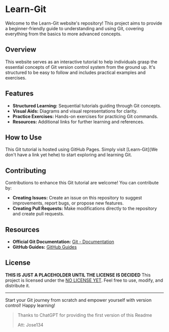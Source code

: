 # Learn-Git

Welcome to the Learn-Git website's repository! This project aims to provide a beginner-friendly guide to understanding and using Git, covering everything from the basics to more advanced concepts.

## Overview

This website serves as an interactive tutorial to help individuals grasp the essential concepts of Git version control system from the ground up. It's structured to be easy to follow and includes practical examples and exercises.

## Features

- **Structured Learning:** Sequential tutorials guiding through Git concepts.
- **Visual Aids:** Diagrams and visual representations for clarity.
- **Practice Exercises:** Hands-on exercises for practicing Git commands.
- **Resources:** Additional links for further learning and references.

## How to Use

This Git tutorial is hosted using GitHub Pages. Simply visit [Learn-Git](We don't have a link yet hehe) to start exploring and learning Git.

## Contributing

Contributions to enhance this Git tutorial are welcome! You can contribute by:

- **Creating Issues:** Create an issue on this repository to suggest improvements, report bugs, or propose new features.
- **Creating Pull Requests:** Make modifications directly to the repository and create pull requests.

## Resources

- **Official Git Documentation:** [Git - Documentation](https://git-scm.com/doc)
- **GitHub Guides:** [GitHub Guides](https://guides.github.com/)

## License

**THIS IS JUST A PLACEHOLDER UNTIL THE LICENSE IS DECIDED**
This project is licensed under the [NO LICENSE YET](LICENSE). Feel free to use, modify, and distribute it.

---

Start your Git journey from scratch and empower yourself with version control! Happy learning!



> Thanks to ChatGPT for providing the first version of this Readme
>
> Att: Jose134
